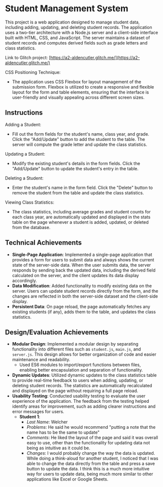 # Student Management System

This project is a web application designed to manage student data, including adding, updating, and deleting student records. The application uses a two-tier architecture with a Node.js server and a client-side interface built with HTML, CSS, and JavaScript. The server maintains a dataset of student records and computes derived fields such as grade letters and class statistics.

Link to Glitch project: [https://a2-aldencutler.glitch.me/](https://a2-aldencutler.glitch.me/)

CSS Positioning Technique:

- The application uses CSS Flexbox for layout management of the submission form. Flexbox is utilized to create a responsive and flexible layout for the form and table elements, ensuring that the interface is user-friendly and visually appealing across different screen sizes.

## Instructions

Adding a Student:

- Fill out the form fields for the student's name, class year, and grade. Click the "Add/Update" button to add the student to the table. The server will compute the grade letter and update the class statistics.

Updating a Student:

- Modify the existing student's details in the form fields. Click the "Add/Update" button to update the student's entry in the table.

Deleting a Student:

- Enter the student's name in the form field. Click the "Delete" button to remove the student from the table and update the class statistics.

Viewing Class Statistics:

- The class statistics, including average grades and student counts for each class year, are automatically updated and displayed in the stats table on the page whenever a student is added, updated, or deleted from the database.

## Technical Achievements

- **Single-Page Application**: Implemented a single-page application that provides a form for users to submit data and always shows the current state of the server-side data. When the user submits data, the server responds by sending back the updated data, including the derived field calculated on the server, and the client updates its data display accordingly.
- **Data Modification**: Added functionality to modify existing data on the server. Users can update student records directly from the form, and the changes are reflected in both the server-side dataset and the client-side display.
- **Persistent Data**: On page reload, the page automatically fetches any existing students (if any), adds them to the table, and updates the class statistics.

## Design/Evaluation Achievements

- **Modular Design**: Implemented a modular design by separating functionality into different files such as `student.js`, `main.js`, and `server.js`. This design allows for better organization of code and easier maintenance and readability.
  - Used ES6 modules to import/export functions between files, enabling better encapsulation and separation of functionality.
- **Dynamic Updates**: Utilized dynamic updates to the class statistics table to provide real-time feedback to users when adding, updating, or deleting student records. The statistics are automatically recalculated and displayed on the page without requiring a full page reload.
- **Usability Testing**: Conducted usability testing to evaluate the user experience of the application. The feedback from the testing helped identify areas for improvement, such as adding clearer instructions and error messages for users.
  - **Student 1**:
    - *Last Name*: Welcher
    - *Problems*: He said he would recommend "putting a note that the name has to be the same to update"
    - *Comments*: He liked the layout of the page and said it was overall easy to use, other than the functionality for updating data not being as intuitive as it could be.
    - *Changes*: I would probably change the way the data is updated. While doing a think-aloud for another student, I noticed that I was able to change the data directly from the table and press a save button to update the data. I think this is a much more intuitive way for users to update data, being much more similar to other applications like Excel or Google Sheets.
